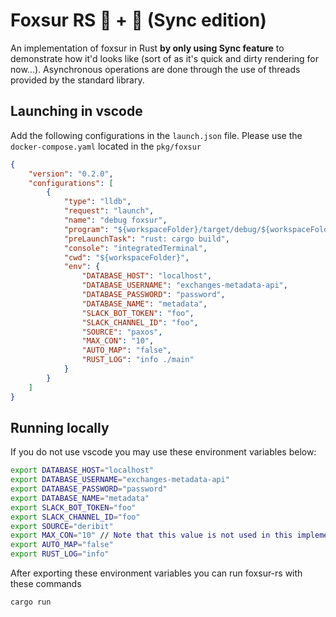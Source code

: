 # Foxsur RS 🔋 + 🦀 (Sync edition)

An implementation of foxsur in Rust **by only using Sync feature** to demonstrate how it'd looks like (sort of as it's quick and dirty rendering for now...). Asynchronous operations are done through the use of threads provided by the standard library.

## Launching in vscode

Add the following configurations in the `launch.json` file. Please use the `docker-compose.yaml` located in the `pkg/foxsur`

```json
{
    "version": "0.2.0",
    "configurations": [
        {
            "type": "lldb",
            "request": "launch",
            "name": "debug foxsur",
            "program": "${workspaceFolder}/target/debug/${workspaceFolderBasename}",
            "preLaunchTask": "rust: cargo build",
            "console": "integratedTerminal",
            "cwd": "${workspaceFolder}",
            "env": {
                "DATABASE_HOST": "localhost",
                "DATABASE_USERNAME": "exchanges-metadata-api",
                "DATABASE_PASSWORD": "password",
                "DATABASE_NAME": "metadata",
                "SLACK_BOT_TOKEN": "foo",
                "SLACK_CHANNEL_ID": "foo",
                "SOURCE": "paxos",
                "MAX_CON": "10",
                "AUTO_MAP": "false",
                "RUST_LOG": "info ./main"
            }
        }
    ]
}
```

## Running locally

If you do not use vscode you may use these environment variables below:

```sh
export DATABASE_HOST="localhost"
export DATABASE_USERNAME="exchanges-metadata-api"
export DATABASE_PASSWORD="password"
export DATABASE_NAME="metadata"
export SLACK_BOT_TOKEN="foo"
export SLACK_CHANNEL_ID="foo"
export SOURCE="deribit"
export MAX_CON="10" // Note that this value is not used in this implementation
export AUTO_MAP="false"
export RUST_LOG="info"
```

After exporting these environment variables you can run foxsur-rs with these commands

```sh
cargo run
```
